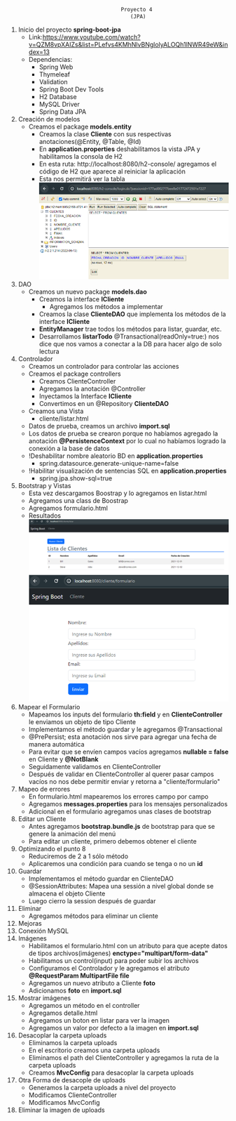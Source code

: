                                         Proyecto 4
                                           (JPA)
1. Inicio del proyecto **spring-boot-jpa**
   - Link:https://www.youtube.com/watch?v=QZM8vpXAIZs&list=PLefvs4KMhNlvBNglolyALOQh1lNWR49eW&index=13
   - Dependencias:
     - Spring Web
     - Thymeleaf
     - Validation
     - Spring Boot Dev Tools
     - H2 Database
     - MySQL Driver
     - Spring Data JPA
2. Creación de modelos
   - Creamos el package **models.entity**
     - Creamos la clase **Cliente** con sus respectivas anotaciones(@Entity, @Table, @Id)
     - En **application.properties** deshabilitamos la vista JPA y habilitamos la consola de H2
     - En esta ruta: http://localhost:8080/h2-console/ agregamos el código de H2 que aparece al reiniciar la aplicación
     - Esta nos permitirá ver la tabla![img.png](src%2Fmain%2Fresources%2Fstatic%2Fimg.png)
3. DAO
   - Creamos un nuevo package **models.dao**
     - Creamos la interface **ICliente**
       - Agregamos los métodos a implementar
     - Creamos la clase **ClienteDAO** que implementa los métodos de la interface **ICliente**
     - **EntityManager** trae todos los métodos para listar, guardar, etc.
     - Desarrollamos **listarTodo** @Transactional(readOnly=true:) nos dice que nos vamos a conectar a la DB para hacer algo de solo lectura
4. Controlador
   - Creamos un controlador para controlar las acciones
   - Creamos el package controllers
     - Creamos ClienteController
     - Agregamos la anotación @Controller
     - Inyectamos la Interface **ICliente**
     - Convertimos en un @Repository **ClienteDAO**
   - Creamos una Vista
     - cliente/listar.html
   - Datos de prueba, creamos un archivo **import.sql**
   - Los datos de prueba se crearon porque no habíamos agregado la anotación **@PersistenceContext** por lo cual no habíamos logrado la conexión a la base de datos
   - !Deshabilitar nombre aleatorio BD en **application.properties**
     - spring.datasource.generate-unique-name=false
   - !Habilitar visualización de sentencias SQL en **application.properties**
     - spring.jpa.show-sql=true
5. Bootstrap y Vistas
   - Esta vez descargamos Boostrap y lo agregamos en listar.html
   - Agregamos una class de Boostrap
   - Agregamos formulario.html
   - Resultados![img_1.png](src%2Fmain%2Fresources%2Fstatic%2Fimg_1.png)![img_2.png](src%2Fmain%2Fresources%2Fstatic%2Fimg_2.png)
6. Mapear el Formulario
   - Mapeamos los inputs del formulario **th:field** y en **ClienteController** le enviamos un objeto de tipo Cliente
   - Implementamos el método guardar y le agregamos @Transactional
   - @PrePersist; esta anotación nos sirve para agregar una fecha de manera automática
   - Para evitar que se envíen campos vacíos agregamos **nullable = false** en Cliente y **@NotBlank**
   - Seguidamente validamos en ClienteController
   - Después de validar en ClienteController al querer pasar campos vacíos no nos debe permitir enviar y retorna a "cliente/formulario"
7. Mapeo de errores
   - En formulario.html mapearemos los errores campo por campo
   - Agregamos **messages.properties** para los mensajes personalizados
   - Adicional en el formulario agregamos unas clases de bootstrap
8. Editar un Cliente
   - Antes agregamos **bootstrap.bundle.js** de bootstrap para que se genere la animación del menú
   - Para editar un cliente, primero debemos obtener el cliente
9. Optimizando el punto 8
   - Reduciremos de 2 a 1 sólo método
   - Aplicaremos una condición para cuando se tenga o no un **id**
10. Guardar
    - Implementamos el método guardar en ClienteDAO
    - @SessionAttributes: Mapea una sessión a nivel global donde se almacena el objeto Cliente
    - Luego cierro la session después de guardar
11. Eliminar
    - Agregamos métodos para eliminar un cliente
12. Mejoras 
13. Conexión MySQL
14. Imágenes
    - Habilitamos el formulario.html con un atributo para que acepte datos de tipos archivos(imágenes) **enctype="multipart/form-data"**
    - Habilitamos un control(input) para poder subir los archivos
    - Configuramos el Controlador y le agregamos el atributo **@RequestParam MultipartFile file**
    - Agregamos un nuevo atributo a Cliente **foto**
    - Adicionamos **foto** en **import.sql**
15. Mostrar imágenes
    - Agregamos un método en el controller
    - Agregamos detalle.html
    - Agregamos un boton en listar para ver la imagen
    - Agregamos un valor por defecto a la imagen en **import.sql**
16. Desacoplar la carpeta uploads
    - Eliminamos la carpeta uploads
    - En el escritorio creamos una carpeta uploads
    - Eliminamos el path del ClienteController y agregamos la ruta de la carpeta uploads
    - Creamos **MvcConfig** para desacoplar la carpeta uploads
17. Otra Forma de desacople de uploads
    - Generamos la carpeta uploads a nivel del proyecto
    - Modificamos ClienteController
    - Modificamos MvcConfig
18. Eliminar la imagen de uploads